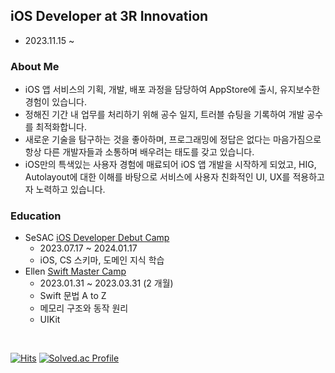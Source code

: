 ## iOS Developer at 3R Innovation
- 2023.11.15 ~ 

### About Me

- iOS 앱 서비스의 기획, 개발, 배포 과정을 담당하여 AppStore에 출시, 유지보수한 경험이 있습니다. 
- 정해진 기간 내 업무를 처리하기 위해 공수 일지, 트러블 슈팅을 기록하여 개발 공수를 최적화합니다.
- 새로운 기술을 탐구하는 것을 좋아하며, 프로그래밍에 정답은 없다는 마음가짐으로 항상 다른 개발자들과 소통하며 배우려는 태도를 갖고 있습니다.
- iOS만의 특색있는 사용자 경험에 매료되어 iOS 앱 개발을 시작하게 되었고, HIG, Autolayout에 대한 이해를 바탕으로 서비스에 사용자 친화적인 UI, UX를 적용하고자 노력하고 있습니다.

### Education

- SeSAC [iOS Developer Debut Camp](https://sesac.seoul.kr/course/active/detail.do?courseActiveSeq=1570&srchCategoryTypeCd=&courseMasterSeq=261&currentMenuId=900002001)
  - 2023.07.17 ~ 2024.01.17
  - iOS, CS 스키마, 도메인 지식 학습
- Ellen [Swift Master Camp](https://www.inflearn.com/course/스위프트-문법-마스터-스쿨)
  - 2023.01.31 ~ 2023.03.31 (2 개월)
  - Swift 문법 A to Z
  - 메모리 구조와 동작 원리
  - UIKit

<br>

[![Hits](https://hits.seeyoufarm.com/api/count/incr/badge.svg?url=https%3A%2F%2Fgithub.com%2Fwalkerhilla&count_bg=%2379C83D&title_bg=%23555555&icon=&icon_color=%23E7E7E7&title=hits&edge_flat=false)](https://hits.seeyoufarm.com)
[![Solved.ac Profile](http://mazassumnida.wtf/api/mini/generate_badge?boj=walkerhilla)](https://solved.ac/walkerhilla)
